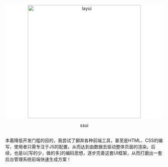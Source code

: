 <p align=center style="background-color: #fff;">
  <a href="#">
    <img src="http://pukawqskq.bkt.clouddn.com/logo_u.png" alt="layui" width="360">
  </a>
</p>
<p align=center>
  ssui
</p>

## 

本着降低开发门槛的目的，我尝试了摒弃各种前端工具，甚至是HTML、CSS的编写，使用者只需专注于JS的配置，从而达到由数据去驱动整体页面的渲染。后续，也是以[写的少，做的多]的编码思想，逐步完善这套UI框架，从而打磨出一套后台管理系统前端快速生成方案！




